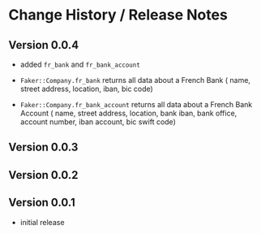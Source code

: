 # Change History / Release Notes

## Version 0.0.4

* added `fr_bank` and `fr_bank_account` 

* `Faker::Company.fr_bank` returns all data about a French Bank ( name, street address, location, iban, bic code)
* `Faker::Company.fr_bank_account` returns all data about a French Bank Account ( name, street address, location, bank iban, bank office,  account number, iban account, bic swift code)

## Version 0.0.3

## Version 0.0.2

## Version 0.0.1
* initial release

